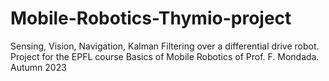 # Mobile-Robotics-Thymio-project
Sensing, Vision, Navigation, Kalman Filtering over a differential drive robot. Project for the EPFL course Basics of Mobile Robotics of Prof. F. Mondada. Autumn 2023
